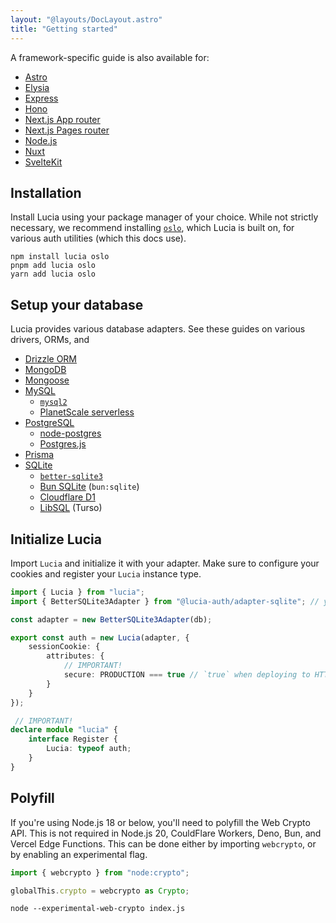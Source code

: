 ```yaml
---
layout: "@layouts/DocLayout.astro"
title: "Getting started"
---
```


A framework-specific guide is also available for:

- [Astro]()
- [Elysia]()
- [Express]()
- [Hono]()
- [Next.js App router]()
- [Next.js Pages router]()
- [Node.js]()
- [Nuxt]()
- [SvelteKit]()

## Installation

Install Lucia using your package manager of your choice. While not strictly necessary, we recommend installing [`oslo`](), which Lucia is built on, for various auth utilities (which this docs use).

```
npm install lucia oslo
pnpm add lucia oslo
yarn add lucia oslo
```

## Setup your database

Lucia provides various database adapters. See these guides on various drivers, ORMs, and 

- [Drizzle ORM]()
- [MongoDB]()
- [Mongoose]()
- [MySQL]()
    - [`mysql2`]()
    - [PlanetScale serverless]()
- [PostgreSQL]()
    - [node-postgres]()
    - [Postgres.js]()
- [Prisma]()
- [SQLite]()
    - [`better-sqlite3`]()
    - [Bun SQLite]() (`bun:sqlite`)
    - [Cloudflare D1]()
    - [LibSQL]() (Turso)

## Initialize Lucia

Import `Lucia` and initialize it with your adapter. Make sure to configure your cookies and register your `Lucia` instance type. 

```ts
import { Lucia } from "lucia";
import { BetterSQLite3Adapter } from "@lucia-auth/adapter-sqlite"; // your adapter

const adapter = new BetterSQLite3Adapter(db);

export const auth = new Lucia(adapter, {
	sessionCookie: {
		attributes: {
            // IMPORTANT!
			secure: PRODUCTION === true // `true` when deploying to HTTPS (production)
		}
	}
});

 // IMPORTANT!
declare module "lucia" {
	interface Register {
		Lucia: typeof auth;
	}
}
```

## Polyfill

If you're using Node.js 18 or below, you'll need to polyfill the Web Crypto API. This is not required in Node.js 20, CouldFlare Workers, Deno, Bun, and Vercel Edge Functions. This can be done either by importing `webcrypto`, or by enabling an experimental flag.

```ts
import { webcrypto } from "node:crypto";

globalThis.crypto = webcrypto as Crypto;
```

```
node --experimental-web-crypto index.js
```

